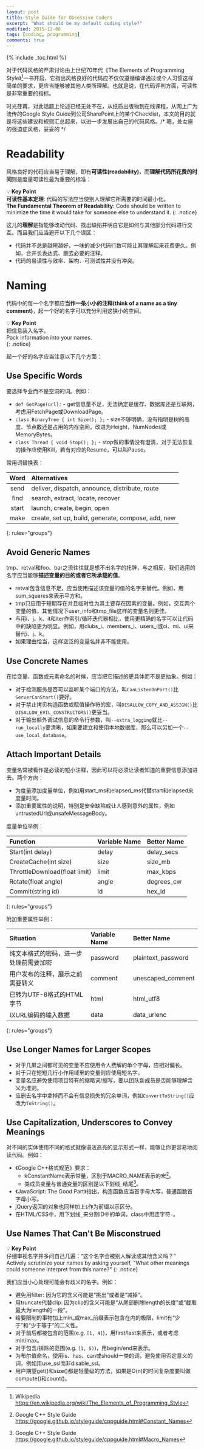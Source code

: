 ```yaml
---
layout: post
title: Style Guide for Obsessive Coders
excerpt: "What should be my default coding style?"
modified: 2015-12-06
tags: [coding, programming]
comments: true
---
```


{% include _toc.html %}


[^1]: Wikipedia <https://en.wikipedia.org/wiki/The_Elements_of_Programming_Style>
[^2]: Google C++ Style Guide <https://google.github.io/styleguide/cppguide.html#Constant_Names>
[^3]: Google C++ Style Guide <https://google.github.io/styleguide/cppguide.html#Macro_Names>


对于代码风格的严肃讨论由上世纪70年代《The Elements of Programming Style》[^1]一书开启，它指出风格良好的代码应不仅仅遵循编译通过或个人习惯这样简单的要求，更应当能够被其他人类所理解。也就是说，在代码评判方面，可读性是非常重要的指标。

时光荏苒，对此话题上论述已经无处不在，从纸质出版物到在线课程，从网上广为流传的Google Style Guide到公司SharePoint上的某个Checklist，本文的目的就是将这些建议和规则汇总起来，以进一步发展出自己的代码风格。/* 嗯，处女座的强迫症风格，妥妥的 */



# Readability

风格良好的代码应当易于理解，即有**可读性(readability)**，而**理解代码所花费的时间**则是度量可读性最为重要的标准：

:bulb: **Key Point**    
**可读性基本定理**: 代码的写法应当使别人理解它所需要的时间最小化。    
**The Fundamental Theorem of Readability**: Code should be written to minimize the time it would take for someone else to understand it.
{: .notice}

这儿的**理解**是指能够改动代码、找出缺陷并明白它是如何与其他部分代码进行交互。而且我们应当避开以下几个误区：

* 代码并不总是越短越好，一味的减少代码行数可能让其理解起来花费更久。例如，合并长表达式、删去必要的注释。
* 代码的易读性与效率、架构、可测试性并没有冲突。



# Naming

代码中的每一个名字都应**当作一条小小的注释(think of a name as a tiny comment)**，起一个好的名字可以充分利用这狭小的空间。

:bulb: **Key Point**    
把信息装入名字。    
Pack information into your names.    
{: .notice}

起一个好的名字应当注意以下几个方面：


## Use Specific Words

要选择专业而不是空洞的词。例如：

* `def GetPage(url):` - get信息量不足，无法确定是缓存、数据库还是互联网，考虑用FetchPage或DownloadPage。
* `class BinaryTree { int Size(); };` - size不够明确，没有指明是树的高度、节点数还是占用的内存空间，改进为Height，NumNodes或MemoryBytes。
* `class Thread { void Stop(); };` - stop做的事情没有澄清，对于无法恢复的操作应使用Kill，若有对应的Resume，可以叫Pause。

常用词替换表：

| Word  | Alternatives                                       |
|:-----:|:---------------------------------------------------|
| send  | deliver, dispatch, announce, distribute, route     |
| find  | search, extract, locate, recover                   |
| start | launch, create, begin, open                        |
| make  | create, set up, build, generate, compose, add, new |
{: rules="groups"}


## Avoid Generic Names

tmp、retval和foo、bar之流往往就是想不出名字的托辞，与之相反，我们选用的名字应当能够**描述变量的目的或者它所承载的值**。

* retval包含信息不足，应当使用描述该变量的值的名字来替代。例如，用sum\_squares来表示平方和。
* tmp只应用于短期存在并且临时性为其主要存在因素的变量。例如，交互两个变量的值，其他情况下user\_info和tmp\_file这样的变量名则更佳。
* 与用i、j、k、it和iter作索引/循环迭代器相比，使用更精确的名字可以让代码中的缺陷更为明显。例如，用clubs\_i、members\_i、users\_i或ci、mi、ui来替代i、j、k。
* 如果理由恰当，这样空泛的变量名并非不能使用。


## Use Concrete Names

在给变量、函数或元素命名的时候，应当把它描述的更具体而不是更抽象。例如：

* 对于检测服务是否可以监听某个端口的方法，叫`CanListenOnPort()`比`ServerCanStart()`要好。
* 对于禁止拷贝构造函数或赋值操作符的宏，叫`DISALLOW_COPY_AND_ASSIGN()`比`DISALLOW_EVIL_CONSTRUCTORS()`更妥当。
* 对于输出额外调试信息的命令行参数，叫`--extra_logging`就比`--run_locally`要清晰，如果要建立和使用本地数据库，那么可以另加一个`--use_local_database`。


## Attach Important Details 

变量名常被看作是必读的短小注释，因此可以将必须让读者知道的重要信息添加进去。两个方向：

* 为度量添加度量单位，例如用start\_ms和elapsed\_ms代替start和elapsed来度量时间。
* 添加重要属性的说明，特别是安全缺陷或让人感到意外的属性，例如untrustedUrl或unsafeMessageBody。

度量单位举例：

| Function                      | Variable Name | Better Name  |
|:------------------------------|:--------------|:-------------|
| Start(int delay)              | delay         | delay\_secs  |
| CreateCache(int size)         | size          | size\_mb     |
| ThrottleDownload(float limit) | limit         | max\_kbps    |
| Rotate(float angle)           | angle         | degrees\_cw  |
| Commit(string id)             | id            | hex\_id      |
{: rules="groups"}


附加重要属性举例：

| Situation                              | Variable Name | Better Name         |
|:---------------------------------------|:--------------|:--------------------|
| 纯文本格式的密码，进一步处理前需要加密 | password      | plaintext\_password |
| 用户发布的注释，展示之前需要转义       | comment       | unescaped\_comment  |
| 已转为UTF-8格式的HTML字节              | html          | html\_utf8          |
| 以URL编码的输入数据                    | data          | data\_urlenc        |
{: rules="groups"}


## Use Longer Names for Larger Scopes

* 对于几屏之间都可见的变量不应使用令人费解的单个字母，应相对偏长。
* 对于只在短短几行小作用域里的变量则应使用短名字。
* 变量名应避免使用项目特有的缩略词/缩写，要以团队新成员是否能够理解含义为准则。
* 应删去名字中拿掉而不会有信息损失的冗余单词，例如`ConvertToString()`应改为`ToString()`。


## Use Capitalization, Underscores to Convey Meanings

对不同的实体使用不同的格式就像语法高亮的显示形式一样，能够让你更容易地阅读代码。例如：

* 《Google C++格式规范》要求：
  - kConstantName表示常量，区别于MACRO\_NAME表示的宏[^2]。
  - 类成员变量与普通变量的区别是以下划线`_`结尾[^3]。
* 《JavaScript: The Good Part》指出，构造函数应当首字母大写，普通函数首字母小写。
* jQuery返回的对象也同样加上`$`作为前缀以示区分。
* 在HTML/CSS中，用下划线`_`来分割ID中的单词，class中用连字符`-`。


## Use Names That Can't Be Misconstrued

:bulb: **Key Point**    
仔细审视名字并多问自己几遍：“这个名字会被别人解读成其他含义吗？”    
Actively scrutinize your names by asking yourself, "What other meanings could someone interpret from this name?"
{: .notice}

我们应当小心处理可能会有歧义的名字。例如：

* 避免用filter: 因为它的含义可能是“挑出”或者是“减掉”。
* 用truncate代替clip: 因为clip的含义可能是“从尾部删除length的长度”或“截取最大为length的一段”。
* 给要限制的事物加上min\_或max\_前缀表示包含在内的极限，limit有“少于”和“少于等于”的二义性。
* 对于前后都被包含的范围(e.g. `[1, 4]`)，用first/last来表示，或者考虑min/max。
* 对于包含/排除的范围(e.g. `[1, 5)`)，用begin/end来表示。
* 为布尔值命名，使用is、has、can或should一类的词，避免使用否定意义的词，例如用use\_ssl而非disable\_ssl。
* 用户期望get()和size()都是轻量级的方法，如果是O(n)的时间复杂度要叫做compute()和count()。

